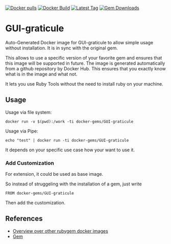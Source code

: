 [![Docker pulls](https://img.shields.io/docker/pulls/rubygem/GUI-graticule.svg)](https://hub.docker.com/r/rubygem/GUI-graticule/)
[![Docker Build](https://img.shields.io/docker/automated/rubygem/GUI-graticule.svg)](https://hub.docker.com/r/rubygem/GUI-graticule/)
[![Latest Tag](https://img.shields.io/github/tag/docker-rubygem/GUI-graticule.svg)](https://hub.docker.com/r/rubygem/GUI-graticule/)
[![Gem Downloads](https://img.shields.io/gem/dt/GUI-graticule.svg)](https://rubygems.org/gems/GUI-graticule/)
# GUI-graticule

Auto-Generated Docker image for GUI-graticule to allow simple usage without installation.
It is in sync with the original gem.

This allows to use a specific version of your favorite gem and ensures that this image will be supported in future.
The image is generated automatically from a github repository by Docker Hub.
This ensures that you exactly know what is in the image and what not.

It lets you use Ruby Tools without the need to install ruby on your machine.

## Usage

Usage via file system:

`docker run -v $(pwd):/work -ti docker-gems/GUI-graticule`

Usage via Pipe:

`echo "test" | docker run -ti docker-gems/GUI-graticule`

It depends on your specific use case how your want to use it.

### Add Customization

For extension, it could be used as base image.

So instead of struggeling with the installation of a gem, just write

`FROM docker-gems/GUI-graticule`

Then add the customization.

## References

 - [Overview over other rubygem docker images](https://github.com/thinkbot/docker-rubygem)
 - [Gem](https://rubygems.org/gems/GUI-graticule/)
